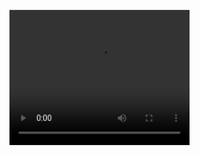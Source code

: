 [<video src="./demo.mp4" width="320" height="240" controls></video>](https://github.com/user-attachments/assets/4a36b18c-c4f1-4a85-8716-58784779ffb6)
